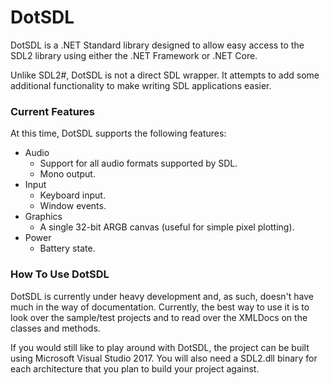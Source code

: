 # DotSDL

DotSDL is a .NET Standard library designed to allow easy access to the SDL2
library using either the .NET Framework or .NET Core.

Unlike SDL2#, DotSDL is not a direct SDL wrapper. It attempts to add some
additional functionality to make writing SDL applications easier.

### Current Features

At this time, DotSDL supports the following features:

* Audio
  * Support for all audio formats supported by SDL.
  * Mono output.
* Input
  * Keyboard input.
  * Window events.
* Graphics
  * A single 32-bit ARGB canvas (useful for simple pixel plotting).
* Power
  * Battery state.

### How To Use DotSDL

DotSDL is currently under heavy development and, as such, doesn't have much
in the way of documentation. Currently, the best way to use it is to look over
the sample/test projects and to read over the XMLDocs on the classes and
methods.

If you would still like to play around with DotSDL, the project can be built
using Microsoft Visual Studio 2017. You will also need a SDL2.dll binary for
each architecture that you plan to build your project against.